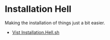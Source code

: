 # Installation Hell

Making the installation of things just a bit easier.

- [Vist Installation.Hell.sh](https://installation.hell.sh)
